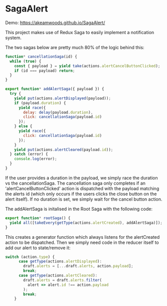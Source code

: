 # SagaAlert

Demo: https://akeamwoods.github.io/SagaAlert/

This project makes use of Redux Saga to easily implement a notification system. 

The two sagas below are pretty much 80% of the logic behind this:

```javascript
function* cancellationSaga(id) {
  while (true) {
    const { payload } = yield take(actions.alertCancelButtonClicked);
    if (id === payload) return;
  }
}

export function* addAlertSaga({ payload }) {
  try {
    yield put(actions.alertDisplayed(payload));
    if (payload.duration) {
      yield race({
        delay: delay(payload.duration),
        click: cancellationSaga(payload.id)
      });
    } else {
      yield race({
        click: cancellationSaga(payload.id)
      });
    }
    yield put(actions.alertCleared(payload.id));
  } catch (error) {
    console.log(error);
  }
}

```
If the user provides a duration in the payload, we simply race the duration vs the cancellationSaga. The cancellation saga only completes if an 'alertCancelButtonClicked' action is dispatched with the payload matching the alerts id (which only occurs if the users clicks the close button on the alert itself). If no duration is set, we simply wait for the cancel button action. 


The addAlertSaga is initalised in the Root Saga with the following code:

```javascript
export function* rootSaga() {
  yield all([takeEvery(getType(actions.alertCreated), addAlertSaga)]);
}
```

This creates a generator function which always listens for the alertCreated action to be dispatched. Then we simply need code in the reducer itself to add our alert to state/remove it:

```typescript
switch (action.type) {
      case getType(actions.alertDisplayed):
        draft.alerts = [...draft.alerts, action.payload];
        break;
      case getType(actions.alertCleared):
        draft.alerts = draft.alerts.filter(
          alert => alert.id !== action.payload
        );
        break;
    }
```
